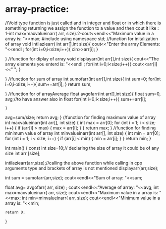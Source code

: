 # array-practice:
//Void type function is just called and in integer and float or in which there is something returning we assign the function to a value and then cout it like  : 1-int max=maxvalueinarr( arr,  size).2-cout<<endl<<"Maximum value in a array is: "<<max;
#include <iostream>
using namespace std;
//function for initalization of array
void intilaziearr( int arr[],int size){
    cout<<"Enter the array Elements: "<<endl ;
    for(int i=0;i<size;i++){
        cin>>arr[i];
    }
    
}
//function for diplay of array
void displayarr(int arr[],int size){
    cout<<"The array elements you enterd is: "<<endl ;
    for(int i=0;i<size;i++){
        cout<<arr[i]<<" ";
    }
    
}
//function for sum of array
int sumofarr(int arr[],int size){
    int sum=0;
     for(int i=0;i<size;i++){
       sum+=arr[i];
    }
    return sum;
    
}
//function for of arrayAverage 
float avgofarr(int arr[],int size){
    float sum=0, avg;//to have answer also in float
     for(int i=0;i<size;i++){
       sum+=arr[i];
     
    }
   avg=sum/size;
    return avg;
}
//function for finding maximum value of array
int maxvalueinarr(int arr[], int size) {
    int max = arr[0];
    for (int i = 1; i < size; i++) {
        if (arr[i] > max) {
            max = arr[i];
        }
    }
    return max;
}
//function for finding minimum value of array
int minvalueinarr(int arr[], int size) {
    int min = arr[0];
    for (int i = 1; i < size; i++) {
        if (arr[i] < min) {
            min = arr[i];
        }
    }
    return min;
}

int main() {
  const int size=10;// declaring the size of array it could be of any size
  int arr [size]; 
  
intilaziearr(arr,size);//calling the above function while calling in cpp arguments type and brackets of array is not mentioned
displayarr(arr,size);

int sum = sumofarr(arr,size);
cout<<endl<<"Sum of array: "<<sum;
    

float avg= avgofarr( arr, size)  ;
cout<<endl<<"Average of array: "<<avg;
int max=maxvalueinarr( arr,  size);
cout<<endl<<"Maximum value in a array is: "<<max;
int min=minvalueinarr( arr,  size);
cout<<endl<<"Minimum value in a array is: "<<min;

    return 0;
}
